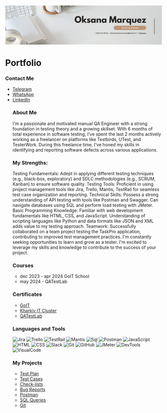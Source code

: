 [![Header](https://github.com/OksanaMarquezMayas/OksanaMarquezMayas/blob/main/assets/White%20Minimalist%20Corporate%20Personal%20Profile%20LinkedIn%20Banner%20(1).png)](https://github.com/OksanaMarquezMayas/OksanaMarquezMayas/blob/main/assets/White%20Minimalist%20Corporate%20Personal%20Profile%20LinkedIn%20Banner%20(1).png)

<h1>Portfolio</h1>
<h3>Contact Me</h3>
    <ul>
        <li><a href="https://t.me/oks_marma">Telegram</a></li>
        <li><a href="https://wa.link/xp8801">WhatsApp</a></li>
        <li><a href="https://www.linkedin.com/in/oksana-marquezmayas-122a452a4/">LinkedIn</a></li>

<h3>About Me</h3>

I'm a passionate and motivated manual QA Engineer with a strong foundation in testing theory and a growing skillset. With 6 months of total experience in software testing, I've spent the last 2 months actively working as a freelancer on platforms like Testbirds, UTest, and TesterWork. During this freelance time, I've honed my skills in identifying and reporting software defects across various applications.

<h3>My Strengths:</h3>

Testing Fundamentals: Adept in applying different testing techniques (e.g., black-box, exploratory) and SDLC methodologies (e.g., SCRUM, Kanban) to ensure software quality.
Testing Tools: Proficient in using project management tools like Jira, Trello, Mantis, TestRail for seamless test case organization and reporting.
Technical Skills: Possess a strong understanding of API testing with tools like Postman and Swagger. Can navigate databases using SQL and perform load testing with JMeter.
Basic Programming Knowledge: Familiar with web development fundamentals like HTML, CSS, and JavaScript. Understanding of scripting languages like Python and data formats like JSON and XML adds value to my testing approach.
Teamwork: Successfully collaborated on a team project testing the TaskPro application, contributing to improved test management practices.
I'm constantly seeking opportunities to learn and grow as a tester. I'm excited to leverage my skills and knowledge to contribute to the success of your project.

<h3>Courses</h3>
    <ul>
        <li>dec 2023 - apr 2024 GoIT School</li>
        <li>may 2024 - QATestLab</li>
    </ul>

<h3>Certificates</h3>
    <ul>
        <li><a href="https://drive.google.com/file/d/1I_q39Cz27kQWRBhvxfMHQKeDcL2dRTto/view?usp=sharing">GoIT</a></li>
        <li><a href="https://drive.google.com/file/d/1_qJK6ddaMyPzsj4cbzBhkVpUS1bcp71C/view?usp=sharing">Kharkiv IT Cluster</a></li>
        <li><a href="">QATestLab</a></li>
    </ul>

<h3>Languages and Tools</h3>

![Jira](https://img.shields.io/badge/-Jira-090909?style-for-the-badge&logo=jira&logocolor=47C5FB)
![Trello](https://img.shields.io/badge/-Trello-090909?style-for-the-badge&logo=trello&logocolor=097CDB)
![TestRail](https://img.shields.io/badge/-TestRail-090909?style-for-the-badge&logo=testrail&logocolor=F8C52C)
![Mantis](https://img.shields.io/badge/-Mantis-090909?style-for-the-badge&logo=mantis&logocolor=F88C00)
![Sql](https://img.shields.io/badge/-SQL-090909?style-for-the-badge&logo=mysql&logocolor=C1121F)
![Postman](https://img.shields.io/badge/-Postman-090909?style-for-the-badge&logo=postman&logocolor=E5D3FF)
![JavaScript](https://img.shields.io/badge/-JavaScript-090909?style-for-the-badge&logo=JavaScript&logocolor=6296CC)
![HTML](https://img.shields.io/badge/-HTML-090909?style-for-the-badge&logo=html&logocolor=00648B)
![CSS](https://img.shields.io/badge/-CSS-090909?style-for-the-badge&logo=css&logocolor=8ECAE6)
![Slack](https://img.shields.io/badge/-Slack-090909?style-for-the-badge&logo=slack&logocolor=FFB703)
![Git](https://img.shields.io/badge/-Git-090909?style-for-the-badge&logo=git&logocolor=FFAFCC)
![GitHub](https://img.shields.io/badge/-GitHub-090909?style-for-the-badge&logo=GitHub&logocolor=CDB4DB)
![JMeter](https://img.shields.io/badge/-Jmeter-090909?style-for-the-badge&logo=jmeter&logocolor=FB8500)
![DevTools](https://img.shields.io/badge/-DevTools-090909?style-for-the-badge&logo=devtools&logocolor=C1121F)
![VisualCode](https://img.shields.io/badge/-VSCode-090909?style-for-the-badge&logo=VSCode&logocolor=C1121F)

<h3>My Projects</h3>
    <ul>
        <li><a href="https://docs.google.com/document/d/1RZrPEcAFF3qvlHtcLMAvxWuV9sgHVhIG7xFzRuaPsaI/edit?usp=sharing"> Test Plan</a></li>
        <li><a href="https://docs.google.com/spreadsheets/d/1LzwqUfEJZrWpD1oP4ev3_1H-BVTEKXcmk7Sytg1YxMs/edit?usp=sharing">Test Cases</a></li>
        <li><a href="https://docs.google.com/spreadsheets/d/17PIicMMMw9ZKPZ0kp7LntIfZQt93YerU/edit?usp=sharing&ouid=106552989132086504806&rtpof=true&sd=true">Check-lists</a></li>
        <li><a href="https://docs.google.com/spreadsheets/d/17wGAq_llLUVQoRoib1OW7BlBA5s2jGqZVMwP2a_c-0A/edit?usp=sharing">Bug Reports</a></li>
        <li><a href="https://www.postman.com/oksanamarq/workspace/oksana-marquez-trello">Postman</a></li>
        <li><a href="https://docs.google.com/document/d/1gNLugpQn8KIuZn9_H3r1L4rhwO03_MoU2vxlPW6v-Ks/edit?usp=sharing">SQL Queries</a></li>
        <li><a href="https://docs.google.com/document/d/1QZlglsdBo5i861Aybo2hJhecT3VU4w7QjxQA8YQARjE/edit?usp=sharing">Git</a></li>
    </ul>